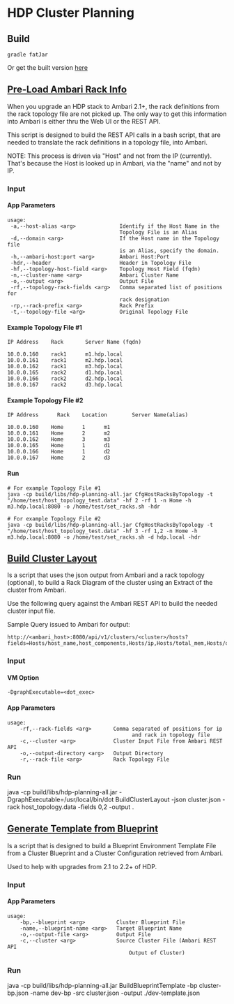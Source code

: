 # HDP Cluster Planning

## Build

    gradle fatJar
    
Or get the built version [here](https://github.com/dstreev/hdp-planning/releases)
    
## [Pre-Load Ambari Rack Info](./src/main/groovy/CfgHostRacksByTopology.groovy)
    
When you upgrade an HDP stack to Ambari 2.1+, the rack definitions from the rack topology file are not picked up.  The only way to get this information into Ambari is either thru the Web UI or the REST API.

This script is designed to build the REST API calls in a bash script, that are needed to translate the rack definitions in a topology file, into Ambari.

NOTE: This process is driven via "Host" and not from the IP (currently).  That's because the Host is looked up in Ambari, via the "name" and not by IP.

### Input

#### App Parameters

    usage: 
     -a,--host-alias <arg>              Identify if the Host Name in the
                                        Topology File is an Alias
     -d,--domain <arg>                  If the Host name in the Topology file
                                        is an Alias, specify the domain.
     -h,--ambari-host:port <arg>        Ambari Host:Port
     -hdr,--header                      Header in Topology File
     -hf,--topology-host-field <arg>    Topology Host Field (fqdn)
     -n,--cluster-name <arg>            Ambari Cluster Name
     -o,--output <arg>                  Output File
     -rf,--topology-rack-fields <arg>   Comma separated list of positions for
                                        rack designation
     -rp,--rack-prefix <arg>            Rack Prefix
     -t,--topology-file <arg>           Original Topology File

#### Example Topology File #1

    IP Address    Rack       Server Name (fqdn)
    
    10.0.0.160    rack1      m1.hdp.local
    10.0.0.161    rack1      m2.hdp.local
    10.0.0.162    rack1      m3.hdp.local
    10.0.0.165    rack2      d1.hdp.local
    10.0.0.166    rack2      d2.hdp.local
    10.0.0.167    rack2      d3.hdp.local

#### Example Topology File #2

    IP Address      Rack    Location        Server Name(alias)
    
    10.0.0.160    Home      1      m1
    10.0.0.161    Home      2      m2
    10.0.0.162    Home      3      m3
    10.0.0.165    Home      1      d1
    10.0.0.166    Home      1      d2
    10.0.0.167    Home      2      d3

#### Run
 
    # For example Topology File #1
    java -cp build/libs/hdp-planning-all.jar CfgHostRacksByTopology -t "/home/test/host_topology_test.data" -hf 2 -rf 1 -n Home -h m3.hdp.local:8080 -o /home/test/set_racks.sh -hdr

    # For example Topology File #2
    java -cp build/libs/hdp-planning-all.jar CfgHostRacksByTopology -t "/home/test/host_topology_test.data" -hf 3 -rf 1,2 -n Home -h m3.hdp.local:8080 -o /home/test/set_racks.sh -d hdp.local -hdr

## [Build Cluster Layout](./src/main/groovy/BuildClusterLayout.groovy)

Is a script that uses the json output from Ambari and a rack topology (optional), to build a Rack Diagram of the cluster using an Extract of the cluster from Ambari.

Use the following query against the Ambari REST API to build the needed cluster input file.

Sample Query issued to Ambari for output:

```
http://<ambari_host>:8080/api/v1/clusters/<cluster>/hosts?fields=Hosts/host_name,host_components,Hosts/ip,Hosts/total_mem,Hosts/os_arch,Hosts/os_type,Hosts/rack_info,Hosts/cpu_count,Hosts/disk_info,metrics/disk,Hosts/ph_cpu_count
```

### Input

#### VM Option
    -DgraphExecutable=<dot_exec>
    
#### App Parameters 
    usage: 
        -rf,--rack-fields <arg>       Comma separated of positions for ip
                                            and rack in topology file
        -c,--cluster <arg>            Cluster Input File from Ambari REST API
        -o,--output-directory <arg>   Output Directory
        -r,--rack-file <arg>          Rack Topology File
                                            
### Run

java -cp build/libs/hdp-planning-all.jar -DgraphExecutable=/usr/local/bin/dot BuildClusterLayout -json cluster.json -rack host_topology.data -fields 0,2 -output . 

## [Generate Template from Blueprint](./src/main/groovy/BuildBlueprintTemplate.groovy) 

Is a script that is designed to build a Blueprint Environment Template File from a Cluster Blueprint and a Cluster Configuration retrieved from Ambari.

Used to help with upgrades from 2.1 to 2.2+ of HDP.

    
### Input

#### App Parameters
    usage:
        -bp,--blueprint <arg>          Cluster Blueprint File
        -name,--blueprint-name <arg>   Target Blueprint Name
        -o,--output-file <arg>         Output File
        -c,--cluster <arg>             Source Cluster File (Ambari REST API
                                           Output of Cluster)

### Run

java -cp build/libs/hdp-planning-all.jar BuildBlueprintTemplate -bp cluster-bp.json -name dev-bp -src cluster.json -output ./dev-template.json